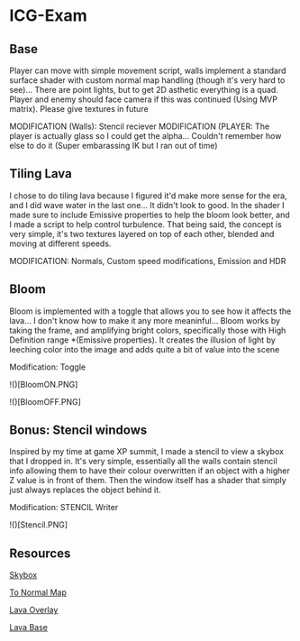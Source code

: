 # ICG-Exam

## Base
Player can move with simple movement script, walls implement a standard surface shader with custom normal map handling (though it's very hard to see)... There are point lights, but to get 2D asthetic everything is a quad. Player and enemy should face camera if this was continued (Using MVP matrix). Please give textures in future

MODIFICATION (Walls): Stencil reciever
MODIFICATION (PLAYER: The player is actually glass so I could get the alpha... Couldn't remember how else to do it (Super embarassing IK but I ran out of time)

## Tiling Lava
I chose to do tiling lava because I figured it'd make more sense for the era, and I did wave water in the last one... It didn't look to good. In the shader I made sure to include Emissive properties to help the bloom look better, and  I made a script to help control turbulence.
That being said, the concept is very simple, it's two textures layered on top of each other, blended and moving at different speeds.

MODIFICATION: Normals, Custom speed modifications, Emission and HDR



## Bloom
Bloom is implemented with a toggle that allows you to see how it affects the lava... I don't know how to make it any more meaninful...
Bloom works by taking the frame, and amplifying bright colors, specifically those with High Definition range *(Emissive properties). It creates the illusion of light by leeching color into the image and adds quite a bit of value into the scene

Modification: Toggle

!()[BloomON.PNG] 

!()[BloomOFF.PNG] 



## Bonus: Stencil windows
Inspired by my time at game XP summit, I made a stencil to view a skybox that I dropped in. It's very simple, essentially all the walls contain stencil info allowing them to have their colour overwritten if an object with a higher Z value is in front of them. Then the window itself has a shader that simply just always replaces the object behind it.

Modification: STENCIL Writer

!()[Stencil.PNG]



## Resources

[Skybox](https://assetstore.unity.com/packages/2d/textures-materials/sky/sunset-sun-skybox-pack-vol-ii-31511)

[To Normal Map](https://cpetry.github.io/NormalMap-Online/)


[Lava Overlay](https://www.freepik.com/premium-vector/lava-pixel-art-texture-magma-tile-seamless-pattern-8-bit-sprite_28762550.htm)

[Lava Base](http://pixelartmaker.com/art/bd068e6b4c9c503)